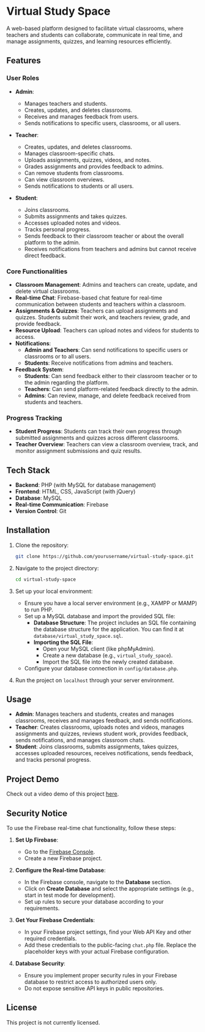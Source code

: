 # Virtual Study Space

A web-based platform designed to facilitate virtual classrooms, where teachers and students can collaborate, communicate in real time, and manage assignments, quizzes, and learning resources efficiently.

## Features

### User Roles
- **Admin**: 
  - Manages teachers and students.
  - Creates, updates, and deletes classrooms.
  - Receives and manages feedback from users.
  - Sends notifications to specific users, classrooms, or all users.
  
- **Teacher**: 
  - Creates, updates, and deletes classrooms.
  - Manages classroom-specific chats.
  - Uploads assignments, quizzes, videos, and notes.
  - Grades assignments and provides feedback to admins.
  - Can remove students from classrooms.
  - Can view classroom overviews.
  - Sends notifications to students or all users.

- **Student**: 
  - Joins classrooms.
  - Submits assignments and takes quizzes.
  - Accesses uploaded notes and videos.
  - Tracks personal progress.
  - Sends feedback to their classroom teacher or about the overall platform to the admin.
  - Receives notifications from teachers and admins but cannot receive direct feedback.

### Core Functionalities
- **Classroom Management**: Admins and teachers can create, update, and delete virtual classrooms.
- **Real-time Chat**: Firebase-based chat feature for real-time communication between students and teachers within a classroom.
- **Assignments & Quizzes**: Teachers can upload assignments and quizzes. Students submit their work, and teachers review, grade, and provide feedback.
- **Resource Upload**: Teachers can upload notes and videos for students to access.
- **Notifications**: 
  - **Admin and Teachers**: Can send notifications to specific users or classrooms or to all users.
  - **Students**: Receive notifications from admins and teachers.
- **Feedback System**: 
  - **Students**: Can send feedback either to their classroom teacher or to the admin regarding the platform.
  - **Teachers**: Can send platform-related feedback directly to the admin.
  - **Admins**: Can review, manage, and delete feedback received from students and teachers.

### Progress Tracking
- **Student Progress**: Students can track their own progress through submitted assignments and quizzes across different classrooms.
- **Teacher Overview**: Teachers can view a classroom overview, track, and monitor assignment submissions and quiz results.

## Tech Stack

- **Backend**: PHP (with MySQL for database management)
- **Frontend**: HTML, CSS, JavaScript (with jQuery)
- **Database**: MySQL
- **Real-time Communication**: Firebase
- **Version Control**: Git

## Installation

1. Clone the repository:
    ```bash
    git clone https://github.com/yourusername/virtual-study-space.git
    ```
2. Navigate to the project directory:
    ```bash
    cd virtual-study-space
    ```
3. Set up your local environment:
   - Ensure you have a local server environment (e.g., XAMPP or MAMP) to run PHP.
   - Set up a MySQL database and import the provided SQL file:
     - **Database Structure**: The project includes an SQL file containing the database structure for the application. You can find it at `database/virtual_study_space.sql`.
     - **Importing the SQL File**:
       - Open your MySQL client (like phpMyAdmin).
       - Create a new database (e.g., `virtual_study_space`).
       - Import the SQL file into the newly created database.
   - Configure your database connection in `config/database.php`.

4. Run the project on `localhost` through your server environment.

## Usage

- **Admin**: Manages teachers and students, creates and manages classrooms, receives and manages feedback, and sends notifications.
- **Teacher**: Creates classrooms, uploads notes and videos, manages assignments and quizzes, reviews student work, provides feedback, sends notifications, and manages classroom chats.
- **Student**: Joins classrooms, submits assignments, takes quizzes, accesses uploaded resources, receives notifications, sends feedback, and tracks personal progress.

## Project Demo
Check out a video demo of this project [here](https://drive.google.com/drive/u/0/folders/1AzM9ZbBOkOOZ7sNhsf9-vyQayc8r17EE).

## Security Notice

To use the Firebase real-time chat functionality, follow these steps:

1. **Set Up Firebase**:
   - Go to the [Firebase Console](https://console.firebase.google.com/).
   - Create a new Firebase project.

2. **Configure the Real-time Database**:
   - In the Firebase console, navigate to the **Database** section.
   - Click on **Create Database** and select the appropriate settings (e.g., start in test mode for development).
   - Set up rules to secure your database according to your requirements.

3. **Get Your Firebase Credentials**:
   - In your Firebase project settings, find your Web API Key and other required credentials.
   - Add these credentials to the public-facing `chat.php` file. Replace the placeholder keys with your actual Firebase configuration.

4. **Database Security**:
   - Ensure you implement proper security rules in your Firebase database to restrict access to authorized users only.
   - Do not expose sensitive API keys in public repositories.

## License
This project is not currently licensed.
